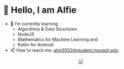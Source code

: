 # 👋 Hello, I am Alfie
- 🌱 I’m currently learning 
    - Algorithms & Data Structures
    - NodeJS
    - Mathematics for Machine Learning and 
    - Kotlin for Android
- 📫 How to reach me: ator0002@student.monash.edu

<p align="center">
    <img align="center" src="https://github-readme-stats.vercel.app/api?username=alfielytorres&show_icons=true" />
</p>
